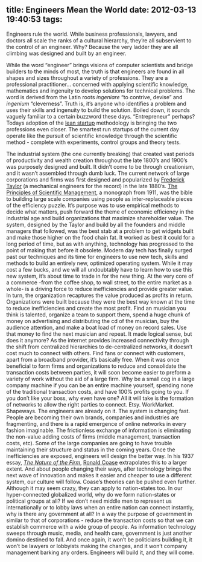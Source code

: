 title: Engineers Mean the World
date: 2012-03-13 19:40:53
tags:
---
<p>Engineers rule the world. While business professionals, lawyers, and doctors all scale the ranks of a cultural hierarchy, they&rsquo;re all subservient to the control of an engineer. Why? Because the very ladder they are all climbing was designed and built by an engineer.</p>
<p>While the word &ldquo;engineer&rdquo; brings visions of computer scientists and bridge builders to the minds of most, the truth is that engineers are found in all shapes and sizes throughout a variety of professions. They are a professional practitioner&hellip; concerned with applying scientific knowledge, mathematics and ingenuity to develop solutions for technical problems. The word is derived from the Latin roots <em>ingeniare</em> &ldquo;to contrive, devise&rdquo; and <em>ingenium</em> &ldquo;cleverness&rdquo;. Truth is, it&rsquo;s anyone who identifies a problem and uses their skills and ingenuity to build the solution. Boiled down, it sounds vaguely familiar to a certain buzzword these days. &ldquo;Entrepreneur&rdquo; perhaps? Todays adoption of the <a href="http://www.amazon.com/Lean-Startup-Entrepreneurs-Continuous-Innovation/dp/0307887898?tag=duckduckgo-d-20" target="_blank">lean startup</a> methodology is bringing the two professions even closer. The smartest run startups of the current day operate like the pursuit of scientific knowledge through the scientific method - complete with experiments, control groups and theory tests.</p>
<p>The industrial system (the one currently breaking) that created vast periods of productivity and wealth creation throughout the late 1800&rsquo;s and 1900&rsquo;s was purposely designed and built. It didn&rsquo;t come to be through creationism, and it wasn&rsquo;t assembled through dumb luck. The current network of large corporations and firms was first designed and popularized by <a href="http://en.wikipedia.org/wiki/Frederick_Winslow_Taylor" target="_blank">Frederick Taylor</a> (a mechanical engineers for the record) in the late 1880&rsquo;s. <a href="http://en.wikipedia.org/wiki/The_Principles_of_Scientific_Management#Summary_of_the_monograph" target="_blank">The Principles of Scientific Management</a>, a monograph from 1911, was the bible to building large scale companies using people as inter-replaceable pieces of the efficiency puzzle. It&rsquo;s purpose was to use empirical methods to decide what matters, push forward the theme of economic efficiency in the industrial age and build organizations that maximize shareholder value. The system, designed by the Taylor and build by all the founders and middle managers that followed, was the best stab at a problem to get widgets built and make those higher on the food chain fat. It worked as best it could for a long period of time, but as with anything, technology has progressed to the point of making that before it obsolete. Modern day tech has finally surged past our techniques and its time for engineers to use new tech, skills and methods to build an entirely new, optimized operating system. While it may cost a few bucks, and we will all undoubtably have to learn how to use this new system, it&rsquo;s about time to trade in for the new thing. At the very core of a commerce -from the coffee shop, to wall street, to the entire market as a whole- is a driving force to reduce inefficiencies and provide greater value. In turn, the organization recaptures the value produced as profits in return. Organizations were built because they were the best way known at the time to reduce inefficiencies and create the most profit. Find an musician you think is talented, organize a team to support them, spend a huge chunk of money on advertising and distributing the cd of the musician, buy the audience attention, and make a boat load of money on record sales. Use that money to find the next musician and repeat. It made logical sense, but does it anymore? As the internet provides increased connectivity through the shift from centralized hierarchies to de-centralized networks, it doesn&rsquo;t cost much to connect with others. Find fans or connect with customers, apart from a broadband provider, it&rsquo;s basically free. When it was once beneficial to form firms and organizations to reduce and consolidate the transaction costs between parties, it will soon become easier to preform a variety of work without the aid of a large firm. Why be a small cog in a large company machine if you can be an entire machine yourself, spending none of the traditional transaction costs, and have 100% profits going to you. If you don&rsquo;t like your boss, why even have one? All it will take is the formation of networks to allow the right parties to connect. Etsy. WorkMarket. Shapeways. The engineers are already on it. The system is changing fast. People are becoming their own brands, companies and industries are fragmenting, and there is a rapid emergence of online networks in every fashion imaginable. The frictionless exchange of information is eliminating the non-value adding costs of firms (middle management, transaction costs, etc). Some of the large companies are going to have trouble maintaining their structure and status in the coming years. Once the inefficiencies are exposed, engineers will design the better way. In his 1937 essay, <em><a href="http://onlinelibrary.wiley.com/doi/10.1111/j.1468-0335.1937.tb00002.x/full" target="_blank">The Nature of the Firm</a></em>, <a href="http://en.wikipedia.org/wiki/Ronald_Coase" target="_blank">Ronald Coase</a> extrapolates this to a larger extent. And about people changing their ways, after technology brings the next wave of innovation and makes it easier and cheaper to use a different system, our culture will follow. Coase&rsquo;s theories can be pushed even further. Although it may seem crazy, they can apply to nation-states too. In our hyper-connected globalized world, why do we form nation-states or political groups at all? If we don&rsquo;t need middle men to represent us internationally or to lobby laws when an entire nation can connect instantly, why is there any government at all? In a way the purpose of government in similar to that of corporations - reduce the transaction costs so that we can establish commerce with a wide group of people. As information technology sweeps through music, media, and health care, government is just another domino destined to fall. And once again, it won&rsquo;t be politicians building it, it won&rsquo;t be lawyers or lobbyists making the changes, and it won&rsquo;t company management barking any orders. Engineers will build it, and they will come.